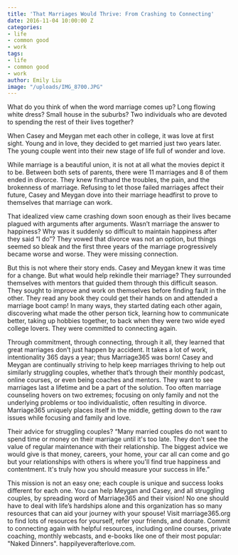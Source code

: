 ```yaml
---
title: 'That Marriages Would Thrive: From Crashing to Connecting'
date: 2016-11-04 10:00:00 Z
categories:
- life
- common good
- work
tags:
- life
- common good
- work
author: Emily Liu
image: "/uploads/IMG_8700.JPG"
---
```


What do you think of when the word marriage comes up? Long flowing white dress? Small house in the suburbs? Two individuals who are devoted to spending the rest of their lives together? 

When Casey and Meygan met each other in college, it was love at first sight. Young and in love, they decided to get married just two years later. The young couple went into their new stage of life full of wonder and love. 

While marriage is a beautiful union, it is not at all what the movies depict it to be. Between both sets of parents, there were 11 marriages and 8 of them ended in divorce. They knew firsthand the troubles, the pain, and the brokenness of marriage. Refusing to let those failed marriages affect their future, Casey and Meygan dove into their marriage headfirst to prove to themselves that marriage can work. 

That idealized view came crashing down soon enough as their lives became plagued with arguments after arguments. Wasn’t marriage the answer to happiness? Why was it suddenly so difficult to maintain happiness after they said “I do”? They vowed that divorce was not an option, but things seemed so bleak and the first three years of the marriage progressively became worse and worse. They were missing connection.  

But this is not where their story ends. Casey and Meygan knew it was time for a change. But what would help rekindle their marriage? They surrounded themselves with mentors that guided them through this difficult season. They sought to improve and work on themselves before finding fault in the other. They read any book they could get their hands on and attended a marriage boot camp! In many ways, they started dating each other again, discovering what made the other person tick, learning how to communicate better, taking up hobbies together, to back when they were two wide eyed college lovers. They were committed to connecting again. 

Through commitment, through connecting, through it all, they learned that great marriages don’t just happen by accident. It takes a lot of work, intentionality 365 days a year; thus Marriage365 was born! Casey and Meygan are continually striving to help keep marriages thriving to help out similarly struggling couples, whether that’s through their monthly podcast, online courses, or even being coaches and mentors. They want to see marriages last a lifetime and be a part of the solution. Too often marriage counseling hovers on two extremes; focusing on only family and not the underlying problems or too individualistic, often resulting in divorce. Marriage365 uniquely places itself in the middle, getting down to the raw issues while focusing and family and love. 

Their advice for struggling couples? “Many married couples do not want to spend time or money on their marriage until it's too late. They don't see the value of regular maintenance with their relationship. The biggest advice we would give is that money, careers, your home, your car all can come and go but your relationships with others is where you'll find true happiness and contentment. It's truly how you should measure your success in life.” 

This mission is not an easy one; each couple is unique and success looks different for each one. You can help Meygan and Casey, and all struggling couples, by spreading word of Marriage365 and their vision! No one should have to deal with life’s hardships alone and this organization has so many resources that can aid your journey with your spouse! Visit marriage365.org to find lots of resources for yourself, refer your friends, and donate. Commit to connecting again with helpful resources, including online courses, private coaching, monthly webcasts, and e-books like one of their most popular: "Naked Dinners".  happilyeverafterlove.com.
